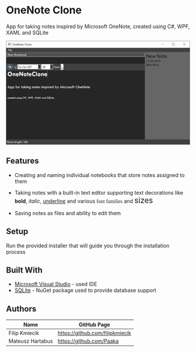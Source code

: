 # OneNote Clone

App for taking notes inspired by Microsoft OneNote, created using C#, WPF, XAML and SQLite

<img src="img/appPreview.png" width="730">

## Features

* Creating and naming individual notebooks that store notes assigned to them

* Taking notes with a built-in text editor supporting text decorations like **bold**, *italic*, <u>underline</u> and various <span style="font-family:Bell MT;">font families</span> and <span style="font-size:1.5em;">sizes</span>
* Saving notes as files and ability to edit them

## Setup


Run the provided installer that will guide you through the installation process

## Built With

* [Microsoft Visual Studio](https://visualstudio.microsoft.com/) - used IDE
* [SQLite](https://www.sqlite.org/index.html) - NuGet package used to provide database support

## Authors

|Name            | GitHub Page                     | 
|--------------- |---------------------------------|
|Filip Kmiecik   | https://github.com/filipkmiecik |
|Mateusz Hartabus| https://github.com/Paaka        |


